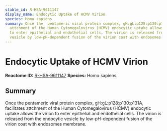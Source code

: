 ```yaml
---
stable_id: R-HSA-9611147
display_name: Endocytic Uptake of HCMV Virion
species: Homo sapiens
summary: Once the  pentameric viral protein complex, gH:gL:p128:p130:p131A, facilitates
  attchment of the Human Cytomegalovirus (HCMV) endocytic uptake allows the virion
  to enter epithelial and endothelial cells. The virion is released from the endocytic
  vesicle by low-pH-dependent fusion of the virion coat with endosomes membrane.
---
```


# Endocytic Uptake of HCMV Virion
**Reactome ID:** [R-HSA-9611147](https://reactome.org/content/detail/R-HSA-9611147)
**Species:** Homo sapiens

## Summary

Once the  pentameric viral protein complex, gH:gL:p128:p130:p131A, facilitates attchment of the Human Cytomegalovirus (HCMV) endocytic uptake allows the virion to enter epithelial and endothelial cells. The virion is released from the endocytic vesicle by low-pH-dependent fusion of the virion coat with endosomes membrane.
